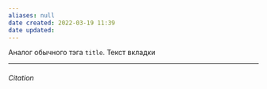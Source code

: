```yaml
---
aliases: null
date created: 2022-03-19 11:39
date updated:
---
```


Аналог обычного тэга `title`. Текст вкладки

---

###### Citation

